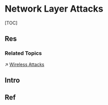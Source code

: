 # Network Layer Attacks

[TOC]



## Res
### Related Topics
↗ [Wireless Attacks](../../../Application%20Security/💉%20Web%20Security/Network%20Penetration%20(Pen-testing)/Delivery%20Phase/Wireless%20Attacks/Wireless%20Attacks.md)



## Intro


## Ref

